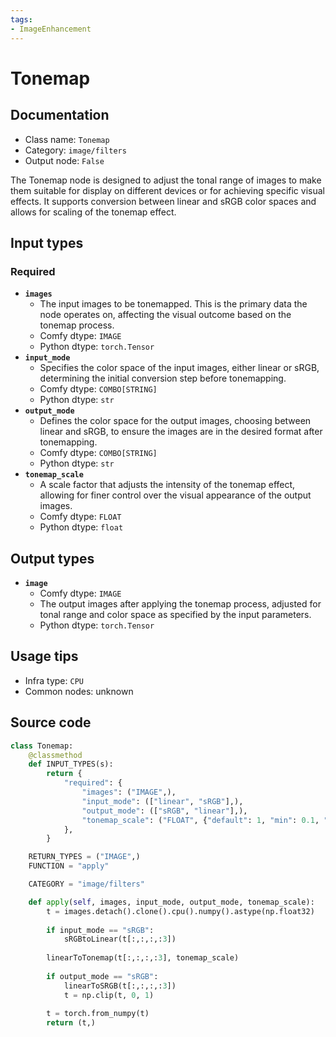 ```yaml
---
tags:
- ImageEnhancement
---
```


# Tonemap
## Documentation
- Class name: `Tonemap`
- Category: `image/filters`
- Output node: `False`

The Tonemap node is designed to adjust the tonal range of images to make them suitable for display on different devices or for achieving specific visual effects. It supports conversion between linear and sRGB color spaces and allows for scaling of the tonemap effect.
## Input types
### Required
- **`images`**
    - The input images to be tonemapped. This is the primary data the node operates on, affecting the visual outcome based on the tonemap process.
    - Comfy dtype: `IMAGE`
    - Python dtype: `torch.Tensor`
- **`input_mode`**
    - Specifies the color space of the input images, either linear or sRGB, determining the initial conversion step before tonemapping.
    - Comfy dtype: `COMBO[STRING]`
    - Python dtype: `str`
- **`output_mode`**
    - Defines the color space for the output images, choosing between linear and sRGB, to ensure the images are in the desired format after tonemapping.
    - Comfy dtype: `COMBO[STRING]`
    - Python dtype: `str`
- **`tonemap_scale`**
    - A scale factor that adjusts the intensity of the tonemap effect, allowing for finer control over the visual appearance of the output images.
    - Comfy dtype: `FLOAT`
    - Python dtype: `float`
## Output types
- **`image`**
    - Comfy dtype: `IMAGE`
    - The output images after applying the tonemap process, adjusted for tonal range and color space as specified by the input parameters.
    - Python dtype: `torch.Tensor`
## Usage tips
- Infra type: `CPU`
- Common nodes: unknown


## Source code
```python
class Tonemap:
    @classmethod
    def INPUT_TYPES(s):
        return {
            "required": {
                "images": ("IMAGE",),
                "input_mode": (["linear", "sRGB"],),
                "output_mode": (["sRGB", "linear"],),
                "tonemap_scale": ("FLOAT", {"default": 1, "min": 0.1, "max": 10, "step": 0.01}),
            },
        }

    RETURN_TYPES = ("IMAGE",)
    FUNCTION = "apply"

    CATEGORY = "image/filters"

    def apply(self, images, input_mode, output_mode, tonemap_scale):
        t = images.detach().clone().cpu().numpy().astype(np.float32)
        
        if input_mode == "sRGB":
            sRGBtoLinear(t[:,:,:,:3])
        
        linearToTonemap(t[:,:,:,:3], tonemap_scale)
        
        if output_mode == "sRGB":
            linearToSRGB(t[:,:,:,:3])
            t = np.clip(t, 0, 1)
        
        t = torch.from_numpy(t)
        return (t,)

```
